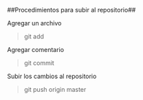 ##Procedimientos para subir al repositorio##

Agregar un archivo
> git add <NombreArchivo>
>>

Agregar comentario
> git commit
>>

Subir los cambios al repositorio
> git push origin master
>>
